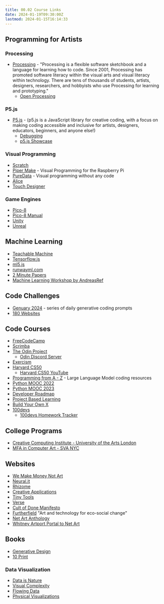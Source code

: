 ```yaml
---
title: 00.02 Course Links
date: 2024-01-19T09:30:00Z
lastmod: 2024-01-15T16:14:33
---
```


## Programming for Artists

### Processing

- [Processing](https://processing.org/) - "Processing is a flexible software sketchbook and a language for learning how to code. Since 2001, Processing has promoted software literacy within the visual arts and visual literacy within technology. There are tens of thousands of students, artists, designers, researchers, and hobbyists who use Processing for learning and prototyping."
  - [Open Processing](https://openprocessing.org/)

### P5.js

- [P5.js](https://p5js.org/) - (p5.js is a JavaScript library for creative coding, with a focus on making coding accessible and inclusive for artists, designers, educators, beginners, and anyone else!)
  - [Debugging](https://p5js.org/learn/debugging.html)
  - [p5.js Showcase](https://showcase.p5js.org/#/2022-All)

### Visual Programming

- [Scratch](https://scratch.mit.edu/)
- [Piper Make](https://make.playpiper.com/) - Visual Programming for the Raspberry Pi
- [PureData](https://puredata.info/) - Visual programming without any code
- [Alice](http://www.alice.org/)
- [Touch Designer](https://derivative.ca/)

### Game Engines

- [Pico-8](https://www.lexaloffle.com/pico-8.php)
- [Pico-8 Manual](https://www.lexaloffle.com/dl/docs/pico-8_manual.html)
- [Unity](https://unity.com/)
- [Unreal](https://www.unrealengine.com/en-US/)

## Machine Learning

- [Teachable Machine](https://teachablemachine.withgoogle.com/)
- [Tensorflow.js](https://www.tensorflow.org/js/)
- [ml5.js](https://ml5js.org/)
- [runwayml.com](https://runwayml.com/)
- [2 Minute Papers](https://www.youtube.com/channel/UCbfYPyITQ-7l4upoX8nvctg)
- [Machine Learning Workshop by AndreasRef](https://andreasref.github.io/ml/)

## Code Challenges

- [Genuary 2024](https://genuary.art/) - series of daily generative coding prompts
- [180 Websites](https://jenniferdewalt.com/)

## Code Courses

- [FreeCodeCamp](https://www.freecodecamp.org/)
- [Scrimba](https://scrimba.com/)
- [The Odin Project](https://www.theodinproject.com/)
  - [Odin Discord Server](https://discord.com/invite/fbFCkYabZB)
- [Exercism](https://exercism.org/)
- [Harvard CS50](https://cs50.harvard.edu/x/2022/)
  - [Harvard CS50 YouTube](https://www.youtube.com/watch?v=8mAITcNt710)
- [Programming from A - Z](https://github.com/Programming-from-A-to-Z/A2Z-F23/tree/main/07-transformers) - Large Language Model coding resources
- [Python MOOC 2022](https://programming-22.mooc.fi/)
- [Python MOOC 2023](https://programming-23.mooc.fi/)
- [Developer Roadmap](https://roadmap.sh/)
- [Project Based Learning](https://github.com/practical-tutorials/project-based-learning)
- [Build Your Own X](https://github.com/codecrafters-io/build-your-own-x)
- [100devs](https://100devs.org/about/)
  - [100devs Homework Tracker](https://labrocadabro.github.io/100devs-hw-tracker/)

## College Programs

- [Creative Computing Institute - University of the Arts London](https://www.arts.ac.uk/creative-computing-institute)
- [MFA in Computer Art - SVA NYC](https://sva.edu/academics/graduate/mfa-computer-arts)

## Websites

- [We Make Money Not Art](https://we-make-money-not-art.com/)
- [Neural.it](https://neural.it/)
- [Rhizome](https://rhizome.org/)
- [Creative Applications](https://www.creativeapplications.net/)
- [Tiny Tools](https://tinytools.directory/)
- [Verse](https://verse.works/)
- [Cult of Done Manifesto](https://medium.com/@bre/the-cult-of-done-manifesto-724ca1c2ff13)
- [Furtherfield](https://www.furtherfield.org/) "Art and technology for eco-social change"
- [Net Art Anthology](https://anthology.rhizome.org/)
- [Whitney Artport Portal to Net Art](https://artport.whitney.org/v2/gatepages/index.shtml)

## Books

- [Generative Design](http://www.generative-gestaltung.de/2/)
- [10 Print](https://10print.org/)

### Data Visualization

- [Data is Nature](https://www.dataisnature.com/)
- [Visual Complexity](http://www.visualcomplexity.com/vc/)
- [Flowing Data](https://flowingdata.com/)
- [Physical Visualizations](http://dataphys.org/list/)
